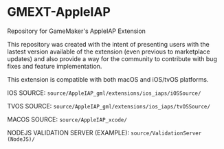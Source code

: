 # GMEXT-AppleIAP
Repository for GameMaker's AppleIAP Extension

This repository was created with the intent of presenting users with the lastest version available of the extension (even previous to marketplace updates) and also provide a way for the community to contribute with bug fixes and feature implementation.

This extension is compatible with both macOS and iOS/tvOS platforms.

IOS SOURCE: `source/AppleIAP_gml/extensions/ios_iaps/iOSSource/`

TVOS SOURCE: `source/AppleIAP_gml/extensions/ios_iaps/tvOSSource/`

MACOS SOURCE: `source/AppleIAP_xcode/`

NODEJS VALIDATION SERVER (EXAMPLE): `source/ValidationServer (NodeJS)/`
